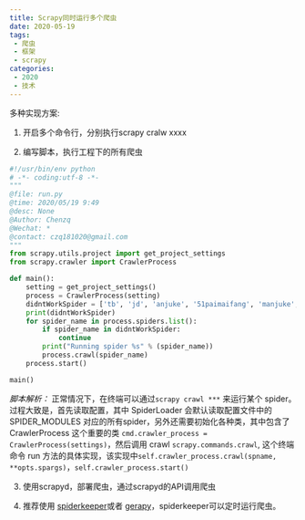 ```yaml
---
title: Scrapy同时运行多个爬虫
date: 2020-05-19
tags:
 - 爬虫
 - 框架
 - scrapy
categories:
 - 2020
 - 技术
---
```



多种实现方案:

1. 开启多个命令行，分别执行scrapy cralw xxxx

2. 编写脚本，执行工程下的所有爬虫
``` py
#!/usr/bin/env python
# -*- coding:utf-8 -*-
"""
@file: run.py
@time: 2020/05/19 9:49
@desc: None
@Author: Chenzq
@Wechat: *
@contact: czq181020@gmail.com
"""
from scrapy.utils.project import get_project_settings
from scrapy.crawler import CrawlerProcess

def main():
    setting = get_project_settings()
    process = CrawlerProcess(setting)
    didntWorkSpider = ['tb', 'jd', 'anjuke', '51paimaifang', 'manjuke', 'upd_status']
    print(didntWorkSpider)
    for spider_name in process.spiders.list():
        if spider_name in didntWorkSpider:
            continue
        print("Running spider %s" % (spider_name))
        process.crawl(spider_name)
    process.start()

main()
```

*脚本解析：* 正常情况下，在终端可以通过`scrapy crawl ***` 来运行某个 spider。
过程大致是，首先读取配置，其中 SpiderLoader 会默认读取配置文件中的 SPIDER_MODULES 对应的所有spider，另外还需要初始化各种类，其中包含了 CrawlerProcess 这个重要的类 `cmd.crawler_process = CrawlerProcess(settings)`，然后调用 crawl `scrapy.commands.crawl`, 这个终端命令 run 方法的具体实现，该实现中`self.crawler_process.crawl(spname, **opts.spargs)`，`self.crawler_process.start()`

3. 使用scrapyd，部署爬虫，通过scrapyd的API调用爬虫

4. 推荐使用 [spiderkeeper](https://github.com/DormyMo/SpiderKeeper)或者 [gerapy](https://github.com/Gerapy/Gerapy)，spiderkeeper可以定时运行爬虫。